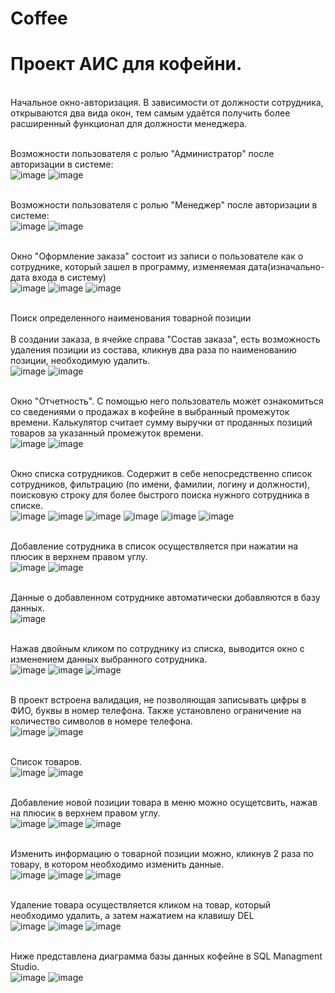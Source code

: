# Coffee

<h1>Проект АИС для кофейни.</h1>
<br>Начальное окно-авторизация. В зависимости от должности сотрудника, открываются два вида окон, тем самым удаётся получить более расширенный функционал для должности менеджера.<br>

<br>Возможности пользователя с ролью "Администратор" после авторизации в системе:<br>
![image](https://user-images.githubusercontent.com/98512778/171858455-5953c313-54c7-4b2a-921f-2d28ee21219a.png)
![image](https://user-images.githubusercontent.com/98512778/171858473-f0eb087e-0f75-469a-b015-e19269db8923.png)


<br>Возможности пользователя с ролью "Менеджер" после авторизации в системе:<br>
![image](https://user-images.githubusercontent.com/98512778/171846970-974592d2-9e34-4af7-aeb5-2a7fa449bd11.png)
![image](https://user-images.githubusercontent.com/98512778/171846940-7c11fbc4-99d7-47fb-adda-451516f63804.png)


<br> Окно "Оформление заказа" состоит из записи о пользователе как о сотруднике, который зашел в программу, изменяемая дата(изначально-дата входа в систему)<br>
![image](https://user-images.githubusercontent.com/98512778/171847206-78ec96c5-18c4-45e6-8a9b-d5b24b6216d3.png)
![image](https://user-images.githubusercontent.com/98512778/171864262-70b06e78-8c13-499f-95c0-685c8416012c.png)
![image](https://user-images.githubusercontent.com/98512778/171847433-d1c7e9c3-acf6-4f7b-9481-d3df8bb323d7.png)

<br>Поиск определенного наименования товарной позиции<br>
<br>В создании заказа, в ячейке справа "Состав заказа", есть возможность удаления позиции из состава, кликнув два раза по наименованию позиции, необходимую удалить.<br>
![image](https://user-images.githubusercontent.com/98512778/171863839-b77d2555-f1c3-491d-a905-509003fc55a2.png)
![image](https://user-images.githubusercontent.com/98512778/171863912-097afdb4-31ac-4384-94c3-71ff490a3407.png)


<br>Окно "Отчетность". С помощью него пользователь может ознакомиться со сведениями о продажах в кофейне в выбранный промежуток времени. Калькулятор считает сумму выручки от проданных позиций товаров за указанный промежуток времени. <br>
![image](https://user-images.githubusercontent.com/98512778/171864766-21851971-d9cc-475e-946f-c7472e00a89b.png)
![image](https://user-images.githubusercontent.com/98512778/171864853-c1283b34-c9d0-454a-928d-4bf0589a329f.png)

<br>Окно списка сотрудников. Содержит в себе непосредственно список сотрудников, фильтрацию (по имени, фамилии, логину и должности), поисковую строку для более быстрого поиска нужного сотрудника в списке.<br>
![image](https://user-images.githubusercontent.com/98512778/171865229-f5e0fdf8-f91f-46e7-a476-15348743cf57.png)
![image](https://user-images.githubusercontent.com/98512778/171866588-6d44bd09-ebd8-4f89-889c-d77ca4e05668.png)
![image](https://user-images.githubusercontent.com/98512778/171866604-8f6a206d-205f-4a3f-9f2f-f5f10eee2cb3.png)
![image](https://user-images.githubusercontent.com/98512778/171866628-1a204ced-23a4-44af-85bd-3945a27b736f.png)
![image](https://user-images.githubusercontent.com/98512778/171866657-ee1cce2b-ef3e-474e-b446-cc6189e3cec8.png)
![image](https://user-images.githubusercontent.com/98512778/171866738-e61202be-681b-431d-ba7d-26215c6d03e1.png)

<br>Добавление сотрудника в список осуществляется при нажатии на плюсик в верхнем правом углу.<br>
![image](https://user-images.githubusercontent.com/98512778/171867581-bf8e695e-7d73-49f4-b95e-6b28ca3fadfd.png)
![image](https://user-images.githubusercontent.com/98512778/171867762-42996f53-5590-46ff-ae5f-f4a1c6db0f05.png)

<br>Данные о добавленном сотруднике автоматически добавляются в базу данных.<br>
![image](https://user-images.githubusercontent.com/98512778/171867971-6e07011f-ba07-4588-bf76-05b7a5822ac3.png)



<br>Нажав двойным кликом по сотруднику из списка, выводится окно с изменением данных выбранного сотрудника.<br>
![image](https://user-images.githubusercontent.com/98512778/171865903-7822a4b6-17ea-4f8f-ae36-9798cc647431.png)
![image](https://user-images.githubusercontent.com/98512778/171865830-b4bfd8cd-c789-4078-8a4a-1d96fba1292c.png)
![image](https://user-images.githubusercontent.com/98512778/171865968-451636b4-a024-4d42-babf-272827b7237b.png)

<br>В проект встроена валидация, не позволяющая записывать цифры в ФИО, буквы в номер телефона. Также установлено ограничение на количество символов в номере телефона.<br>
![image](https://user-images.githubusercontent.com/98512778/171866177-fa1cfaa4-ad9a-4f80-9f73-377398c62018.png)
![image](https://user-images.githubusercontent.com/98512778/171866526-4d88f826-b19c-4211-bebc-fa84ed0e77a6.png)

<br>Список товаров.<br>
![image](https://user-images.githubusercontent.com/98512778/171866830-0ecfa8c9-524b-4ded-81cb-527b4cf08f07.png)
![image](https://user-images.githubusercontent.com/98512778/171866931-d1a9c297-c619-4b67-85e2-1e7d08263a45.png)

<br>Добавление новой позиции товара в меню можно осущетсвить, нажав на плюсик в верхнем правом углу.<br>
![image](https://user-images.githubusercontent.com/98512778/171867265-8de6de63-8976-446c-b993-9a4bede4b0e1.png)
![image](https://user-images.githubusercontent.com/98512778/171867329-d8d2d36d-712f-49b6-a9fd-e8d9c8a48a20.png)
![image](https://user-images.githubusercontent.com/98512778/171867348-decc6f0f-77f2-4375-9b46-777d5b640986.png)

<br>Изменить информацию о товарной позиции можно, кликнув 2 раза по товару, в котором необходимо изменить данные.<br>
![image](https://user-images.githubusercontent.com/98512778/171868136-18176f50-071c-4ff9-99e6-10aa42f50a61.png)
![image](https://user-images.githubusercontent.com/98512778/171868437-1bcb2108-bf21-4c5d-806e-88e41d0b8389.png)
![image](https://user-images.githubusercontent.com/98512778/171868468-a4287bd5-890a-4735-a48f-1fb09a69c9c1.png)


<br>Удаление товара осуществляется кликом на товар, который необходимо удалить, а затем нажатием на клавишу DEL<br>
![image](https://user-images.githubusercontent.com/98512778/171868929-ec85f56b-1246-4c12-b5bf-227ae28af90d.png)
![image](https://user-images.githubusercontent.com/98512778/171868981-df6f0513-7766-4d36-b072-f97d68457eba.png)
![image](https://user-images.githubusercontent.com/98512778/171869054-fc737ea5-66d7-4d23-a8ba-9002ef2e029c.png)

<br>Ниже представлена диаграмма базы данных кофейне в SQL Managment Studio.<br>
![image](https://user-images.githubusercontent.com/98512778/171869287-9e8f6874-288e-4c8e-aaf0-d2e7e5aef3c6.png)
![image](https://user-images.githubusercontent.com/98512778/171869313-b868eafe-b4fa-4e8f-b0e5-fd6d6b1a9002.png)





